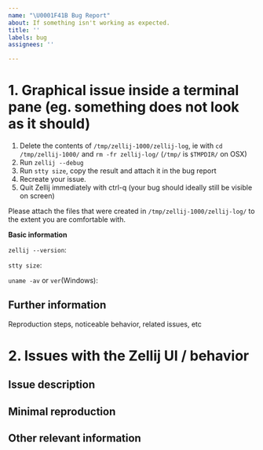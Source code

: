 ```yaml
---
name: "\U0001F41B Bug Report"
about: If something isn't working as expected.
title: ''
labels: bug
assignees: ''

---
```


<!-- Please choose the relevant section, follow the instructions and delete the other sections:

1. Graphical issue inside a terminal pane (eg. something does not look as it should or as it looks outside of Zellij)
2. Issues with the Zellij UI / behavior

** Please note: comparisons of desired behavior to tmux are usually not relevant. tmux and Zellij are two extremely different programs that do things very differently. Zellij is not, nor does it try to be, a tmux clone. Please try to refrain from such comparisons. **
-->

# 1. Graphical issue inside a terminal pane (eg. something does not look as it should)

1. Delete the contents of `/tmp/zellij-1000/zellij-log`, ie with `cd /tmp/zellij-1000/` and `rm -fr zellij-log/` (`/tmp/` is `$TMPDIR/` on OSX)
2. Run `zellij --debug`
3. Run `stty size`, copy the result and attach it in the bug report
4. Recreate your issue.
5. Quit Zellij immediately with ctrl-q (your bug should ideally still be visible on screen)

Please attach the files that were created in `/tmp/zellij-1000/zellij-log/` to the extent you are comfortable with.

**Basic information**

`zellij --version`:

`stty size`:

`uname -av` or `ver`(Windows):

## Further information
Reproduction steps, noticeable behavior, related issues, etc

# 2. Issues with the Zellij UI / behavior
<!-- Please find a minimal reproduction. 

If you have a complex setup that causes an issue, try to troubleshoot and narrow the problem down to as minimal a reproduction as possible. Remove as many parts of the equation as you can. 

If you are unsure what to do, you are welcome to ask for help either in the issue itself or in one of our community chats (Discord / Matrix). We will be happy to try and assist or suggest directions, but please note that the responsibility to troubleshoot the issue and find the problem is ultimately on your shoulders. 

You're the expert on your system and we believe you are in the best position to troubleshoot it. Thank you for understanding.

Example of a good issue report: "The `default_tab_template` layout node does not work when resurrecting sessions".

Example of an issue report that needs work before being submitted: "Zellij randomly crashes without an error when I use it with the attached script".
-->

## Issue description

## Minimal reproduction

## Other relevant information
